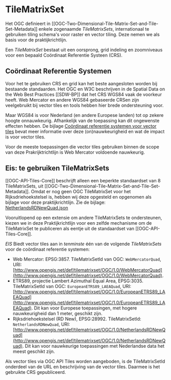 # TileMatrixSet

Het OGC definieert in [[OGC-Two-Dimensional-Tile-Matrix-Set-and-Tile-Set-Metadata]] enkele zogenaamde _TileMatrixSets_, internationaal te gebruiken tiling schema's voor raster en vector tiling. Deze nemen we als basis voor de praktijkrichtlijn.

Een _TileMatrixSet_ bestaat uit een oorsprong, grid indeling en zoomniveaus voor een bepaald Coördinaat Referentie Systeen (CRS).

## Coördinaat Referentie Systemen
<div class="informative">
Voor het te gebruiken CRS en grid kan het beste aangesloten worden bij bestaande standaarden. Het OGC en W3C beschrijven in de Spatial Data on the Web Best Practices [[SDW-BP]] dat het CRS WGS84 vaak de voorkeur heeft. Web Mercator en andere WGS84 gebaseerde CRSen zijn veelgebruikt bij vector tiles en tools hebben hier brede ondersteuning voor.

Maar WGS84 is voor Nederland (en andere Europese landen) tot op zekere hoogte onnauwkeurig. Afhankelijk van de toepassing kan dit ongewenste effecten hebben. De bijlage [Coördinaat referentie systemen voor vector tiles](#CRSachtergrond) bevat meer informatie over deze (on)nauwkeurigheid en wat de impact is voor vector tiles.

Voor de meeste toepassingen die vector tiles gebruiken binnen de scope van deze Prakrijktrichtlijn is Web Mercator voldoende nauwkeurig.
</div>

## Eis: te gebruiken TileMatrixSets
[[OGC-API-Tiles-Core]] beschrijft alleen een beperkte standaardset van 8 TileMatrixSets, uit [[OGC-Two-Dimensional-Tile-Matrix-Set-and-Tile-Set-Metadata]]. Omdat er nog geen OGC TileMatrixSet voor het Rijksdriehoekstelsel is, hebben wij deze opgesteld en opgenomen als bijlage voor deze praktijkrichtlijn. Zie de bijlage: [NetherlandsRDNewQuad.json](media/NetherlandsRDNewQuad.json)

Vooruitlopend op een extensie om andere TileMatrixSets te ondersteunen, kiezen we in deze Praktijkrichtlijn voor een zelfde mechanisme om de TileMatrixSet te publiceren als eentje uit de standaardset van [[OGC-API-Tiles-Core]].

<div class="advisement">
<em>EIS</em> Biedt vector tiles aan in <em>tenminste</em> één van de volgende <em>TileMatrixSets</em> voor de coördinaat referentie systemen:

* Web Mercator: EPSG:3857. TileMatrixSetId van OGC: `WebMercatorQuad`, URI: [http://www.opengis.net/def/tilematrixset/OGC/1.0/WebMercatorQuad](http://www.opengis.net/def/tilematrixset/OGC/1.0/WebMercatorQuad).
* ETRS89, projectie Lambert Azimuthal Equal Area, EPSG:3035. TileMatrixSetId van OGC: `EuropeanETRS89_LAEAQuad`, URI: [http://www.opengis.net/def/tilematrixset/OGC/1.0/EuropeanETRS89_LAEAQuad](http://www.opengis.net/def/tilematrixset/OGC/1.0/EuropeanETRS89_LAEAQuad). Dit kan voor Europese toepassingen, met hogere nauwkeurigheid dan 1 meter, geschikt zijn.
* Rijksdriehoekstelsel (RD New), EPSG:28992. TileMatrixSetId: `NetherlandsRDNewQuad`, URI: [http://www.opengis.net/def/tilematrixset/OGC/1.0/NetherlandsRDNewQuad](http://www.opengis.net/def/tilematrixset/OGC/1.0/NetherlandsRDNewQuad). Dit kan voor nauwkeurige toepassingen met Nederlandse data het meest geschikt zijn. 
</div>

Als vector tiles via OGC API Tiles worden aangeboden, is de TileMatrixSetId onderdeel van de URL en beschrijving van de vector tiles. Daarmee is het gebruikte CRS gepubliceerd. 
